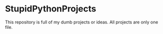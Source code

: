 # StupidPythonProjects
This repository is full of my dumb projects or ideas.
All projects are only one file.